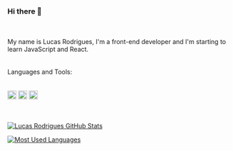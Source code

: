 ### Hi there 🙋
<br>
<br>
My name is Lucas Rodrigues, I'm a front-end developer and I'm starting to learn JavaScript and React.
<br>
<br>
<br>
Languages and Tools:
<br>
<br>
<br>
<code><img height="20" alt="html-logo" src="https://img.shields.io/badge/HTML5-E34F26?style=for-the-badge&logo=html5&logoColor=white"></code>
<code><img height="20" alt="css-logo" src="https://img.shields.io/badge/CSS3-1572B6?style=for-the-badge&logo=css3&logoColor=white"></code>
<code><img height="20" alt="javascript-logo" src="https://img.shields.io/badge/JavaScript-F7DF1E?style=for-the-badge&logo=javascript&logoColor=black"></code>
<br>
<br>
<br>

[![Lucas Rodrigues GitHub  Stats](https://github-readme-stats.vercel.app/api?username=lucasrodriguescoelho)](https://github.com/anuraghazra/github-readme-stats)

[![Most Used Languages](https://github-readme-stats.vercel.app/api/top-langs/?username=lucasrodriguescoelho)](https://github.com/anuraghazra/github-readme-stats)
